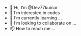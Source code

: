 - 👋 Hi, I’m @Dev77kumar
- 👀 I’m interested in codes
- 🌱 I’m currently learning ...
- 💞️ I’m looking to collaborate on ...
- 📫 How to reach me ...

<!---
Dev77kumar/Dev77kumar is a ✨ special ✨ repository because its `README.md` (this file) appears on your GitHub profile.
You can click the Preview link to take a look at your changes.
--->
